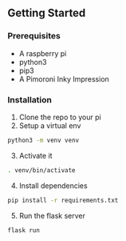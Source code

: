 ## Getting Started

### Prerequisites

* A raspberry pi
* python3
* pip3
* A Pimoroni Inky Impression 

### Installation

1. Clone the repo to your pi
2. Setup a virtual env
```sh
python3 -m venv venv
```
3. Activate it
```sh
. venv/bin/activate
```
4. Install dependencies
```sh
pip install -r requirements.txt
```
5. Run the flask server
```sh
flask run
```